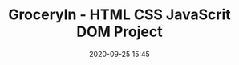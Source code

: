 ---
title: "GroceryIn - HTML CSS JavaScrit DOM Project"
layout: post
date: 2020-09-25 15:45
projects: true
hidden: true # don't count this post in blog pagination
category: project
externalLink: https://bobbyseptianto.github.io/GroceryIn
---